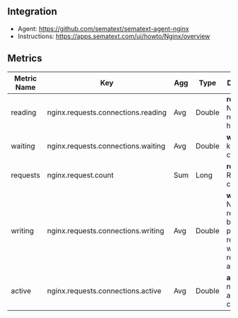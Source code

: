 ## Integration

- Agent: https://github.com/sematext/sematext-agent-nginx
- Instructions: https://apps.sematext.com/ui/howto/Nginx/overview

## Metrics

Metric Name | Key | Agg | Type | Description
--- | --- | --- | --- | ---
reading | nginx.requests.connections.reading | Avg | Double | <b>reading</b>: Nginx reads request header
waiting | nginx.requests.connections.waiting | Avg | Double | <b>waiting</b>: keep-alive connections
requests | nginx.request.count | Sum | Long | <b>requests</b>: Request count
writing | nginx.requests.connections.writing | Avg | Double | <b>writing</b>: Nginx reads request body, processes request, or writes response to a client
active | nginx.requests.connections.active | Avg | Double | <b>active</b>: number of all open connections
